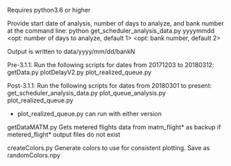 Requires python3.6 or higher

Provide start date of analysis, number of days to analyze, and bank number at the command line:
python get_scheduler_analysis_data.py yyyymmdd <opt: number of days to analyze, default 1> <opt: bank number, default 2>

Output is written to data/yyyy/mm/dd/bankN


Pre-3.1.1:
Run the following scripts for dates from 20171203 to 20180312:
getData.py
plotDelayV2.py
plot_realized_queue.py

Post-3.1.1:
Run the following scripts for dates from 20180301 to present:
get_scheduler_analysis_data.py
plot_queue_analysis.py
plot_realized_queue.py

* plot_realized_queue.py can run with either version

getDataMATM.py
Gets metered flights data from matm_flight* as backup if metered_flight* output files do not exist

createColors.py
Generate colors to use for consistent plotting. Save as randomColors.npy
